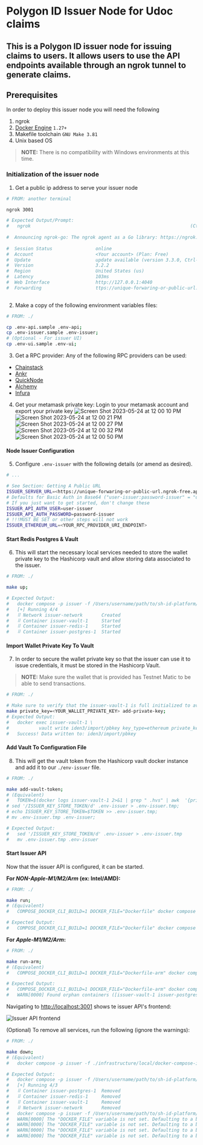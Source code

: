 # Polygon ID Issuer Node for Udoc claims

This is a Polygon ID issuer node for issuing claims to users. It allows users to use the API endpoints available through an ngrok tunnel to generate claims.
---

## Prerequisites

In order to deploy this issuer node you will need the following

1. ngrok
2. [Docker Engine](https://docs.docker.com/engine/) `1.27+`
3. Makefile toolchain `GNU Make 3.81`
4. Unix based OS
> **NOTE:** There is no compatibility with Windows environments at this time.

### Initialization of the issuer node

1. Get a public ip address to serve your issuer node

```bash
# FROM: another terminal

ngrok 3001

# Expected Output/Prompt:
#   ngrok                                                           (Ctrl+C to quit)
                                                                                
#  Announcing ngrok-go: The ngrok agent as a Go library: https://ngrok.com/go      
                                                                                
#  Session Status                online                                            
#  Account                       <Your account> (Plan: Free)                   
#  Update                        update available (version 3.3.0, Ctrl-U to update)
#  Version                       3.2.2                                             
#  Region                        United States (us)                                
#  Latency                       103ms                                             
#  Web Interface                 http://127.0.0.1:4040                             
#  Forwarding                    ttps://unique-forwaring-or-public-url.ngrok-free.app -> http
 
```

2. Make a copy of the following environment variables files:

```bash
# FROM: ./

cp .env-api.sample .env-api;
cp .env-issuer.sample .env-issuer;
# (Optional - For issuer UI)
cp .env-ui.sample .env-ui;
```

3. Get a RPC provider:
Any of the following RPC providers can be used:

- [Chainstack](https://chainstack.com/)
- [Ankr](https://ankr.com/)
- [QuickNode](https://quicknode.com/)
- [Alchemy](https://www.alchemy.com/)
- [Infura](https://www.infura.io/)

4. Get your metamask private key:
Login to your metamask account and export your private key
![Screen Shot 2023-05-24 at 12 00 10 PM](https://github.com/uniandes-bancolombia-dapp-project/issuer-node-docs-dapp/assets/69653044/504ff08b-5311-484c-ba87-fe174fa6b43b)
![Screen Shot 2023-05-24 at 12 00 21 PM](https://github.com/uniandes-bancolombia-dapp-project/issuer-node-docs-dapp/assets/69653044/99c82b3f-3946-482c-a9d9-ca499a79e97f)
![Screen Shot 2023-05-24 at 12 00 27 PM](https://github.com/uniandes-bancolombia-dapp-project/issuer-node-docs-dapp/assets/69653044/6d2f0933-f19b-48a5-9652-33064540d488)
![Screen Shot 2023-05-24 at 12 00 32 PM](https://github.com/uniandes-bancolombia-dapp-project/issuer-node-docs-dapp/assets/69653044/2205a74d-782c-4a49-aaa1-019b76249357)
![Screen Shot 2023-05-24 at 12 00 50 PM](https://github.com/uniandes-bancolombia-dapp-project/issuer-node-docs-dapp/assets/69653044/dd528d29-e070-42a6-8c76-d6d2ed016805)

#### Node Issuer Configuration
5. Configure `.env-issuer` with the following details (or amend as desired).

```bash
# ...

# See Section: Getting A Public URL
ISSUER_SERVER_URL=<https://unique-forwaring-or-public-url.ngrok-free.app>
# Defaults for Basic Auth in Base64 ("user-issuer:password-issuer" = "dXNlci1pc3N1ZXI6cGFzc3dvcmQtaXNzdWVy")
# If you just want to get started, don't change these
ISSUER_API_AUTH_USER=user-issuer
ISSUER_API_AUTH_PASSWORD=password-issuer
# !!!MUST BE SET or other steps will not work
ISSUER_ETHEREUM_URL=<YOUR_RPC_PROVIDER_URI_ENDPOINT>
```
#### Start Redis Postgres & Vault

6. This will start the necessary local services needed to store the wallet private key to the Hashicorp vault and allow storing data associated to the issuer.

```bash
# FROM: ./

make up;

# Expected Output:
#   docker compose -p issuer -f /Users/username/path/to/sh-id-platform/infrastructure/local/docker-compose-infra.yml up -d redis postgres vault
#   [+] Running 4/4
#   ⠿ Network issuer-network       Created                                                                                   0.0s
#   ⠿ Container issuer-vault-1     Started                                                                                   0.5s
#   ⠿ Container issuer-redis-1     Started                                                                                   0.4s
#   ⠿ Container issuer-postgres-1  Started  
```
#### Import Wallet Private Key To Vault

7. In order to secure the wallet private key so that the issuer can use it to issue credentials, it must be stored in the Hashicorp Vault.

> **NOTE:** Make sure the wallet that is provided has Testnet Matic to be able to send transactions.

```bash
# FROM: ./

# Make sure to verify that the issuer-vault-1 is full initialized to avoid: "Error writing data to iden3/import/pbkey: Error making API request."
make private_key=<YOUR_WALLET_PRIVATE_KEY> add-private-key;
# Expected Output:
#   docker exec issuer-vault-1 \
#           vault write iden3/import/pbkey key_type=ethereum private_key=<YOUR_WALLET_PRIVATE_KEY>
#   Success! Data written to: iden3/import/pbkey
```

#### Add Vault To Configuration File

8. This will get the vault token from the Hashicorp vault docker instance and add it to our `./env-issuer` file.

```bash
# FROM: ./

make add-vault-token;
# (Equivalent)
#   TOKEN=$(docker logs issuer-vault-1 2>&1 | grep " .hvs" | awk  '{print $2}' | tail -1);
# sed '/ISSUER_KEY_STORE_TOKEN/d' .env-issuer > .env-issuer.tmp;
# echo ISSUER_KEY_STORE_TOKEN=$TOKEN >> .env-issuer.tmp;
# mv .env-issuer.tmp .env-issuer;

# Expected Output:
#   sed '/ISSUER_KEY_STORE_TOKEN/d' .env-issuer > .env-issuer.tmp
#   mv .env-issuer.tmp .env-issuer
```

#### Start Issuer API

Now that the issuer API is configured, it can be started.

**For _NON-Apple-M1/M2/Arm_ (ex: Intel/AMD):**

```bash
# FROM: ./

make run;
# (Equivalent)
#   COMPOSE_DOCKER_CLI_BUILD=1 DOCKER_FILE="Dockerfile" docker compose -p issuer -f /Users/username/path/to/sh-id-platform/infrastructure/local/docker-compose.yml up -d api;

# Expected Output:
#   COMPOSE_DOCKER_CLI_BUILD=1 DOCKER_FILE="Dockerfile" docker compose -p issuer -f /Users/username/path/to/sh-id-platform/local/docker-compose.yml up -d api;
```

**For _Apple-M1/M2/Arm_:**

```bash
# FROM: ./

make run-arm;
# (Equivalent)
#   COMPOSE_DOCKER_CLI_BUILD=1 DOCKER_FILE="Dockerfile-arm" docker compose -p issuer -f /Users/username/path/to/sh-id-platform/infrastructure/local/docker-compose.yml up -d api;

# Expected Output:
#   COMPOSE_DOCKER_CLI_BUILD=1 DOCKER_FILE="Dockerfile-arm" docker compose -p issuer -f /Users/username/path/to/sh-id-platform/local/docker-compose.yml up -d api;
#   WARN[0000] Found orphan containers ([issuer-vault-1 issuer-postgres-1 issuer-redis-1]) for this project. If you removed or renamed this service in your compose file, you can run this command with the --remove-orphans flag to clean it up. 
```

Navigating to <http://localhost:3001> shows te issuer API's frontend:

![Issuer API frontend](docs/assets/img/3001.png)



(Optional) To remove all services, run the following (ignore the warnings):

```bash
# FROM: ./

make down; 
# (Equivalent)
#   docker compose -p issuer -f ./infrastructure/local/docker-compose-infra.yml down --remove-orphans -v;

# Expected Output:
#   docker compose -p issuer -f /Users/username/path/to/sh-id-platform/infrastructure/local/docker-compose-infra.yml down --remove-orphans
#   [+] Running 4/3
#   ⠿ Container issuer-postgres-1  Removed                                                                                   0.2s
#   ⠿ Container issuer-redis-1     Removed                                                                                   0.2s
#   ⠿ Container issuer-vault-1     Removed                                                                                   0.2s
#   ⠿ Network issuer-network       Removed                                                                                   0.0s
#   docker compose -p issuer -f /Users/username/path/to/sh-id-platform/infrastructure/local/docker-compose.yml down --remove-orphans
#   WARN[0000] The "DOCKER_FILE" variable is not set. Defaulting to a blank string. 
#   WARN[0000] The "DOCKER_FILE" variable is not set. Defaulting to a blank string. 
#   WARN[0000] The "DOCKER_FILE" variable is not set. Defaulting to a blank string. 
#   WARN[0000] The "DOCKER_FILE" variable is not set. Defaulting to a blank string.
```
